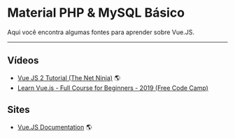# Material PHP & MySQL Básico

Aqui você encontra algumas fontes para aprender sobre Vue.JS.

---

## Vídeos
* [Vue JS 2 Tutorial (The Net Ninja)](https://www.youtube.com/watch?v=5LYrN_cAJoA&list=PL4cUxeGkcC9gQcYgjhBoeQH7wiAyZNrYa) :earth_americas:
* [Learn Vue.js - Full Course for Beginners - 2019 (Free Code Camp)](https://youtu.be/4deVCNJq3qc)

## Sites
* [Vue.JS Documentation](https://vuejs.org/v2/guide/) :earth_americas:
